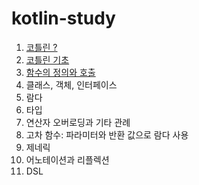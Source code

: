 # kotlin-study

1. [코틀린 ?](https://github.com/rissins/kotlin-study/blob/main/src/main/kotlin/study/docs/1.kotlin.md)
2. [코틀린 기초](https://github.com/rissins/kotlin-study/blob/main/src/main/kotlin/study/docs/2.%EC%BD%94%ED%8B%80%EB%A6%B0%20%EA%B8%B0%EC%B4%88.md)
3. [함수의 정의와 호출](https://github.com/rissins/kotlin-study/blob/main/src/main/kotlin/study/docs/3.%ED%95%A8%EC%88%98%EC%9D%98%20%EC%A0%95%EC%9D%98%EC%99%80%20%ED%98%B8%EC%B6%9C.md)
4. 클래스, 객체, 인터페이스
5. 람다
6. 타입
7. 연산자 오버로딩과 기타 관례
8. 고차 함수: 파라미터와 반환 값으로 람다 사용
9. 제네릭
10. 어노테이션과 리플렉션
11. DSL
